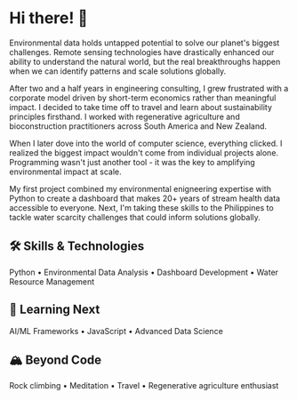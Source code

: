 # Hi there! 👋

Environmental data holds untapped potential to solve our planet's biggest challenges. Remote sensing technologies have drastically enhanced our ability to understand the natural world, but the real breakthroughs happen when we can identify patterns and scale solutions globally.

After two and a half years in engineering consulting, I grew frustrated with a corporate model driven by short-term economics rather than meaningful impact. I decided to take time off to travel and learn about sustainability principles firsthand. I worked with regenerative agriculture and bioconstruction practitioners across South America and New Zealand.

When I later dove into the world of computer science, everything clicked. I realized the biggest impact wouldn't come from individual projects alone. Programming wasn't just another tool - it was the key to amplifying environmental impact at scale.

My first project combined my environmental enigneering expertise with Python to create a dashboard that makes 20+ years of stream health data accessible to everyone. Next, I'm taking these skills to the Philippines to tackle water scarcity challenges that could inform solutions globally.

## 🛠️ Skills & Technologies
Python • Environmental Data Analysis • Dashboard Development • Water Resource Management

## 🌱 Learning Next
AI/ML Frameworks • JavaScript • Advanced Data Science

## 🏔️ Beyond Code
Rock climbing • Meditation • Travel • Regenerative agriculture enthusiast





